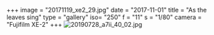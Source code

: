 +++
image = "20171119_xe2_29.jpg"
date = "2017-11-01"
title = "As the leaves sing"
type = "gallery"
iso= "250"
f = "11"
s = "1/80"
camera = "Fujifilm XE-2"
+++
![20190728_a7ii_40_02.jpg](/images/20190728_a7ii_40_02.jpg)